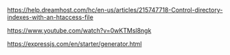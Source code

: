 https://help.dreamhost.com/hc/en-us/articles/215747718-Control-directory-indexes-with-an-htaccess-file

https://www.youtube.com/watch?v=0wKTMsl8ngk

https://expressjs.com/en/starter/generator.html